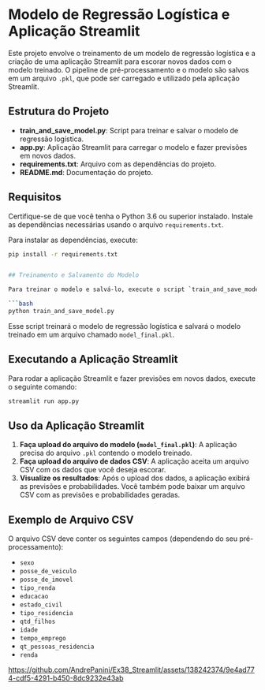 # Modelo de Regressão Logística e Aplicação Streamlit

Este projeto envolve o treinamento de um modelo de regressão logística e a criação de uma aplicação Streamlit para escorar novos dados com o modelo treinado. O pipeline de pré-processamento e o modelo são salvos em um arquivo `.pkl`, que pode ser carregado e utilizado pela aplicação Streamlit.


## Estrutura do Projeto

- **train_and_save_model.py**: Script para treinar e salvar o modelo de regressão logística.
- **app.py**: Aplicação Streamlit para carregar o modelo e fazer previsões em novos dados.
- **requirements.txt**: Arquivo com as dependências do projeto.
- **README.md**: Documentação do projeto.

## Requisitos

Certifique-se de que você tenha o Python 3.6 ou superior instalado. Instale as dependências necessárias usando o arquivo `requirements.txt`.

Para instalar as dependências, execute:

```bash
pip install -r requirements.txt


## Treinamento e Salvamento do Modelo

Para treinar o modelo e salvá-lo, execute o script `train_and_save_model.py`:

```bash
python train_and_save_model.py
```

Esse script treinará o modelo de regressão logística e salvará o modelo treinado em um arquivo chamado `model_final.pkl`.

## Executando a Aplicação Streamlit

Para rodar a aplicação Streamlit e fazer previsões em novos dados, execute o seguinte comando:

```bash
streamlit run app.py
```

## Uso da Aplicação Streamlit

1. **Faça upload do arquivo do modelo (`model_final.pkl`)**: A aplicação precisa do arquivo `.pkl` contendo o modelo treinado.
2. **Faça upload do arquivo de dados CSV**: A aplicação aceita um arquivo CSV com os dados que você deseja escorar.
3. **Visualize os resultados**: Após o upload dos dados, a aplicação exibirá as previsões e probabilidades. Você também pode baixar um arquivo CSV com as previsões e probabilidades geradas.

## Exemplo de Arquivo CSV

O arquivo CSV deve conter os seguintes campos (dependendo do seu pré-processamento):

- `sexo`
- `posse_de_veiculo`
- `posse_de_imovel`
- `tipo_renda`
- `educacao`
- `estado_civil`
- `tipo_residencia`
- `qtd_filhos`
- `idade`
- `tempo_emprego`
- `qt_pessoas_residencia`
- `renda`

https://github.com/AndrePanini/Ex38_Streamlit/assets/138242374/9e4ad774-cdf5-4291-b450-8dc9232e43ab
